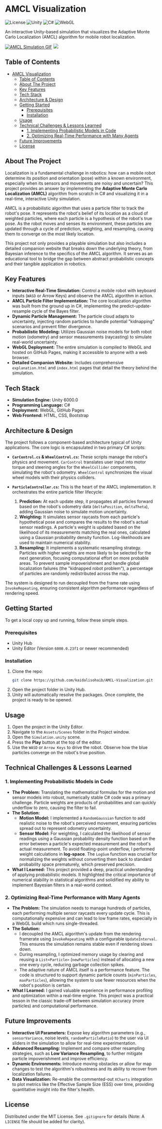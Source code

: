# AMCL Visualization

![License](https://img.shields.io/badge/license-MIT-blue.svg)
![Unity](https://img.shields.io/badge/Unity-2022.3%2B-black.svg?style=flat&logo=unity)
![C#](https://img.shields.io/badge/C%23-blue.svg?style=flat&logo=c-sharp&logoColor=white)
![WebGL](https://img.shields.io/badge/WebGL-990000.svg?style=flat&logo=webgl&logoColor=white)

An interactive Unity-based simulation that visualizes the Adaptive Monte Carlo Localization (AMCL) algorithm for mobile robot localization.

[![AMCL Simulation GIF](https://raw.githubusercontent.com/kaidalisohaib/AMCL-Visualization/refs/heads/main/Assets/explorer_9vpg5Aqqla.gif)](https://kaidalisohaib.github.io/AMCL-Visualization/simulation.html)
![](https://raw.githubusercontent.com/kaidalisohaib/AMCL-Visualization/refs/heads/main/Assets/zen_AcLimNhrsH.png)

## Table of Contents

- [AMCL Visualization](#amcl-visualization)
  - [Table of Contents](#table-of-contents)
  - [About The Project](#about-the-project)
  - [Key Features](#key-features)
  - [Tech Stack](#tech-stack)
  - [Architecture \& Design](#architecture--design)
  - [Getting Started](#getting-started)
    - [Prerequisites](#prerequisites)
    - [Installation](#installation)
  - [Usage](#usage)
  - [Technical Challenges \& Lessons Learned](#technical-challenges--lessons-learned)
    - [1. Implementing Probabilistic Models in Code](#1-implementing-probabilistic-models-in-code)
    - [2. Optimizing Real-Time Performance with Many Agents](#2-optimizing-real-time-performance-with-many-agents)
  - [Future Improvements](#future-improvements)
  - [License](#license)

## About The Project

Localization is a fundamental challenge in robotics: how can a mobile robot determine its position and orientation (pose) within a known environment, especially when its sensors and movements are noisy and uncertain? This project provides an answer by implementing the **Adaptive Monte Carlo Localization (AMCL)** algorithm from scratch in C# and visualizing it in a real-time, interactive Unity simulation.

AMCL is a probabilistic algorithm that uses a particle filter to track the robot's pose. It represents the robot's belief of its location as a cloud of weighted particles, where each particle is a hypothesis of the robot's true pose. As the robot moves and senses its environment, these particles are updated through a cycle of prediction, weighting, and resampling, causing them to converge on the most likely location.

This project not only provides a playable simulation but also includes a detailed companion website that breaks down the underlying theory, from Bayesian inference to the specifics of the AMCL algorithm. It serves as an educational tool to bridge the gap between abstract probabilistic concepts and their tangible application in robotics.

## Key Features

- **Interactive Real-Time Simulation:** Control a mobile robot with keyboard inputs (`WASD` or Arrow Keys) and observe the AMCL algorithm in action.
- **AMCL Particle Filter Implementation:** The core localization algorithm was built from the ground up in C#, implementing the predict-update-resample cycle of the Bayes filter.
- **Dynamic Particle Management:** The particle cloud adapts to uncertainty, injecting random particles to handle potential "kidnapping" scenarios and prevent filter divergence.
- **Probabilistic Modeling:** Utilizes Gaussian noise models for both robot motion (odometry) and sensor measurements (raycasting) to simulate real-world uncertainty.
- **WebGL Deployment:** The entire simulation is compiled to WebGL and hosted on GitHub Pages, making it accessible to anyone with a web browser.
- **Detailed Companion Website:** Includes comprehensive `explanation.html` and `index.html` pages that detail the theory behind the simulation.

## Tech Stack

- **Simulation Engine:** Unity 6000.0
- **Programming Language:** C#
- **Deployment:** WebGL, GitHub Pages
- **Web Frontend:** HTML, CSS, Bootstrap

## Architecture & Design

The project follows a component-based architecture typical of Unity applications. The core logic is encapsulated in two primary C# scripts:

- **`CarControl.cs` & `WheelControl.cs`:** These scripts manage the robot's physics and movement. `CarControl` translates user input into motor torque and steering angles for the `WheelCollider` components, simulating the robot's odometry. `WheelControl` synchronizes the visual wheel models with their physics colliders.

- **`ParticleController.cs`:** This is the heart of the AMCL implementation. It orchestrates the entire particle filter lifecycle:
    1.  **Prediction:** At each update step, it propagates all particles forward based on the robot's odometry data (`deltaPosition`, `deltaTheta`), adding Gaussian noise to simulate motion uncertainty.
    2.  **Weighting:** It simulates sensor raycasts from each particle's hypothetical pose and compares the results to the robot's actual sensor readings. A particle's weight is updated based on the likelihood of its measurements matching the real ones, calculated using a Gaussian probability density function. Log-likelihoods are used to maintain numerical stability.
    3.  **Resampling:** It implements a systematic resampling strategy. Particles with higher weights are more likely to be selected for the next generation, focusing computational effort on more probable areas. To prevent sample impoverishment and handle global localization failures (the "kidnapped robot problem"), a percentage of particles are randomly redistributed across the map.

The system is designed to run decoupled from the frame rate using `InvokeRepeating`, ensuring consistent algorithm performance regardless of rendering speed.

## Getting Started

To get a local copy up and running, follow these simple steps.

### Prerequisites

- Unity Hub
- Unity Editor (Version `6000.0.23f1` or newer recommended)

### Installation

1.  Clone the repo:
    ```sh
    git clone https://github.com/kaidalisohaib/AMCL-Visualization.git
    ```
2.  Open the project folder in Unity Hub.
3.  Unity will automatically resolve the packages. Once complete, the project is ready to be opened.

## Usage

1.  Open the project in the Unity Editor.
2.  Navigate to the `Assets/Scenes` folder in the Project window.
3.  Open the `Simulation.unity` scene.
4.  Press the **Play** button at the top of the editor.
5.  Use the `WASD` or `Arrow Keys` to drive the robot. Observe how the blue particles converge on the robot's true position.

## Technical Challenges & Lessons Learned

### 1. Implementing Probabilistic Models in Code

- **The Problem:** Translating the mathematical formulas for the motion and sensor models into robust, numerically stable C# code was a primary challenge. Particle weights are products of probabilities and can quickly underflow to zero, causing the filter to fail.
- **The Solution:**
    - **Motion Model:** I implemented a `RandomGaussian` function to add realistic noise to the robot's perceived movement, ensuring particles spread out to represent odometry uncertainty.
    - **Sensor Model:** For weighting, I calculated the likelihood of sensor readings using a Gaussian probability density function based on the error between a particle's expected measurement and the robot's actual measurement. To avoid floating-point underflow, I performed weight calculations in **log-space**. The `LogSum` function was crucial for normalizing the weights without converting them back to standard probability space prematurely, which preserved precision.
- **What I Learned:** This project provided a deep, practical understanding of applying probabilistic models. It highlighted the critical importance of numerical stability in statistical algorithms and solidified my ability to implement Bayesian filters in a real-world context.

### 2. Optimizing Real-Time Performance with Many Agents

- **The Problem:** The simulation needs to manage hundreds of particles, each performing multiple sensor raycasts every update cycle. This is computationally expensive and can lead to low frame rates, especially in a WebGL build which runs single-threaded.
- **The Solution:**
    - I decoupled the AMCL algorithm's update from the rendering framerate using `InvokeRepeating` with a configurable `UpdateInterval`. This ensures the simulation remains stable even if rendering slows down.
    - During resampling, I optimized memory usage by clearing and reusing a `List<Particle>` (`newParticles`) instead of allocating a new one every cycle, reducing garbage collection spikes.
    - The adaptive nature of AMCL itself is a performance feature. The code is structured to support dynamic particle counts (`minParticles`, `maxParticles`), allowing the system to use fewer resources when the robot's position is certain.
- **What I Learned:** I gained valuable experience in performance profiling and optimization within a real-time engine. This project was a practical lesson in the classic trade-off between simulation accuracy (more particles) and computational performance.

## Future Improvements

- **Interactive UI Parameters:** Expose key algorithm parameters (e.g., `sensorVariance`, noise levels, `randomParticleRatio`) to the user via UI sliders in the simulation to allow for real-time experimentation.
- **Advanced Resampling:** Implement and compare other resampling strategies, such as **Low Variance Resampling**, to further mitigate particle impoverishment and improve efficiency.
- **Dynamic Environments:** Introduce moving obstacles or allow for map changes to test the algorithm's robustness and its ability to recover from localization failures.
- **Data Visualization:** Re-enable the commented-out `XCharts` integration to plot metrics like the Effective Sample Size (ESS) over time, providing quantitative insight into the filter's health.

## License

Distributed under the MIT License. See `.gitignore` for details (Note: A `LICENSE` file should be added for clarity).
